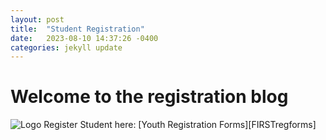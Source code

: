 ```yaml
---
layout: post
title:  "Student Registration"
date:   2023-08-10 14:37:26 -0400
categories: jekyll update
---
```

# Welcome to the registration blog
<img src="{{ site.baseurl }}/assets/images/6128.png" alt="Logo">
Register Student here: [Youth Registration Forms][FIRSTregforms]

[FIRSTregforms]: https://www.firstinspires.org/resource-library/youth-registration-system
